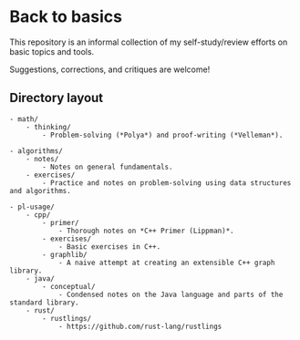 # Back to basics

This repository is an informal collection of my self-study/review efforts on basic topics and tools.

Suggestions, corrections, and critiques are welcome!


## Directory layout

```
- math/
    - thinking/
        - Problem-solving (*Polya*) and proof-writing (*Velleman*).

- algorithms/
    - notes/
        - Notes on general fundamentals.
    - exercises/
        - Practice and notes on problem-solving using data structures and algorithms.

- pl-usage/
    - cpp/
        - primer/
            - Thorough notes on *C++ Primer (Lippman)*.
        - exercises/
            - Basic exercises in C++.
        - graphlib/
            - A naive attempt at creating an extensible C++ graph library.
    - java/
        - conceptual/
            - Condensed notes on the Java language and parts of the standard library.
    - rust/
        - rustlings/
            - https://github.com/rust-lang/rustlings
```
